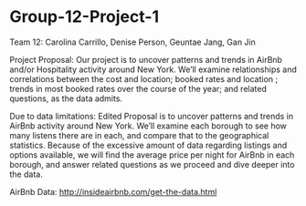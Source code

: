 # Group-12-Project-1
Team 12: Carolina Carrillo, Denise Person, Geuntae Jang, Gan Jin

Project Proposal: Our project is to uncover patterns and trends in AirBnb and/or Hospitality activity around New York. We’ll examine relationships and correlations between the cost and location; booked rates and location ; trends in most booked rates over the course of the year; and related questions, as the data admits. 


Due to data limitations: Edited Proposal is to uncover patterns and trends in AirBnb activity around New York. We’ll examine each borough to see how many listens there are in each, and compare that to the geographical statistics. Because of the excessive amount of data regarding listings and options available, we will find the average price per night for AirBnb in each borough, and answer related questions as we proceed and dive deeper into the data. 

AirBnb Data: http://insideairbnb.com/get-the-data.html
